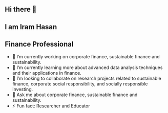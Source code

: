 ## Hi there 👋

## I am Iram Hasan

## Finance Professional

- 🔭 I’m currently working on corporate finance, sustainable finance and sustainability.
- 🌱 I’m currently learning more about advanced data analysis techniques and their applications in finance.
- 👯 I’m looking to collaborate on research projects related to sustainable finance, corporate social responsibility, and socially responsible investing.
- 💬 Ask me about corporate finance, sustainable finance and sustainability.
- ⚡ Fun fact: Researcher and Educator

